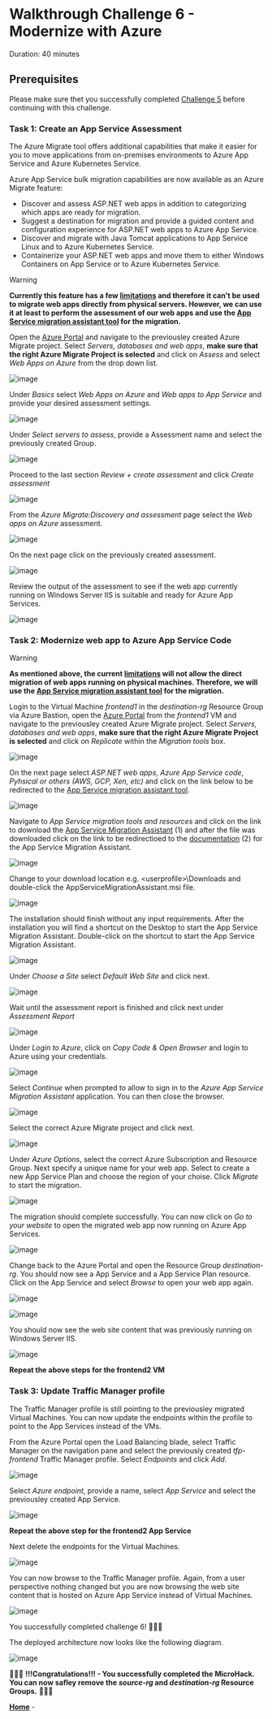 # Walkthrough Challenge 6 - Modernize with Azure

Duration: 40 minutes

## Prerequisites

Please make sure thet you successfully completed [Challenge 5](../challenge-5/solution.md) before continuing with this challenge.

### **Task 1: Create an App Service Assessment**

The Azure Migrate tool offers additional capabilities that make it easier for you to move applications from on-premises environments to Azure App Service and Azure Kubernetes Service.

Azure App Service bulk migration capabilities are now available as an Azure Migrate feature:

* Discover and assess ASP.NET web apps in addition to categorizing which apps are ready for migration.
* Suggest a destination for migration and provide a guided content and configuration experience for ASP.NET web apps to Azure App Service.
* Discover and migrate with Java Tomcat applications to App Service Linux and to Azure Kubernetes Service.
* Containerize your ASP.NET web apps and move them to either Windows Containers on App Service or to Azure Kubernetes Service.

> [!WARNING]
> **Currently this feature has a few [limitations](https://learn.microsoft.com/en-us/azure/migrate/concepts-migration-webapps#limitations) and therefore it can't be used to migrate web apps directly from physical servers. However, we can use it at least to perform the assessment of our web apps and use the [App Service migration assistant tool](https://learn.microsoft.com/en-us/azure/app-service/app-service-asp-net-migration) for the migration.**


Open the [Azure Portal](https://portal.azure.com) and navigate to the previousley created Azure Migrate project. Select *Servers, databases and web apps*, **make sure that the right Azure Migrate Project is selected** and click on *Assess* and select *Web Apps on Azure* from the drop down list.

![image](./img/appservice1.png)

Under *Basics* select *Web Apps on Azure* and *Web apps to App Service* and provide your desired assessment settings.

![image](./img/appservice2.png)

Under *Select servers to assess*, provide a Assessment name and select the previously created Group.

![image](./img/appservice3.png)

Proceed to the last section *Review + create assessment* and click *Create assessment*

![image](./img/appservice4.png)

From the *Azure Migrate:Discovery and assessment* page select the *Web apps on Azure* assessment.

![image](./img/appservice5.png)

On the next page click on the previously created assessment.

![image](./img/appservice6.png)

Review the output of the assessment to see if the web app currently running on Windows Server IIS is suitable and ready for Azure App Services.

![image](./img/appservice7.png)

### **Task 2: Modernize web app to Azure App Service Code**

> [!WARNING]
> **As mentioned above, the current [limitations](https://learn.microsoft.com/en-us/azure/migrate/concepts-migration-webapps#limitations) will not allow the direct migration of web apps running on physical machines. Therefore, we will use the [App Service migration assistant tool](https://learn.microsoft.com/en-us/azure/app-service/app-service-asp-net-migration) for the migration.**


Login to the Virtual Machine *frontend1* in the *destination-rg* Resource Group via Azure Bastion, open the [Azure Portal](https://portal.azure.com) from the *frontend1* VM and navigate to the previousley created Azure Migrate project. Select *Servers, databases and web apps*, **make sure that the right Azure Migrate Project is selected** and click on *Replicate* within the *Migration tools* box.

![image](./img/modernize1.png)

On the next page select *ASP.NET web apps*, *Azure App Service code*, *Pyhsical or others (AWS, GCP, Xen, etc)* and click on the link below to be redirected to the [App Service migration assistant tool](https://learn.microsoft.com/en-us/azure/app-service/app-service-asp-net-migration).

![image](./img/modernize2.png)

Navigate to *App Service migration tools and resources* and click on the link to download the [App Service Migration Assistant](https://appmigration.microsoft.com/api/download/windows/AppServiceMigrationAssistant.msi) (1) and after the file was downloaded click on the link to be redirectioed to the [documentation](https://github.com/Azure/App-Service-Migration-Assistant/wiki/PowerShell-Scripts) (2) for the App Service Migration Assistant.

![image](./img/modernize3.png)

Change to your download location e.g. \<userprofile\>\\Downloads and double-click the AppServiceMigrationAssistant.msi file.

![image](./img/modernize4.png)

The installation should finish without any input requirements. After the installation you will find a shortcut on the Desktop to start the App Service Migration Assistant. Double-click on the shortcut to start the App Service Migration Assistant.

![image](./img/modernize5.png)

Under *Choose a Site* select *Default Web Site* and click next.

![image](./img/modernize6.png)

Wait until the assessment report is finished and click next under *Assessment Report*

![image](./img/modernize7.png)

Under *Login to Azure*, click on *Copy Code & Open Browser* and login to Azure using your credentials.

![image](./img/modernize8.png)

Select *Continue* when prompted to allow to sign in to the *Azure App Service Migration Assistant* application. You can then close the browser.

![image](./img/modernize9.png)

Select the correct Azure Migrate project and click next.

![image](./img/modernize10.png)

Under *Azure Options*, select the correct Azure Subscription and Resource Group. Next specify a unique name for your web app. Select to create a new App Service Plan and choose the region of your choise. Click *Migrate* to start the migration.

![image](./img/modernize11.png)

The migration should complete successfully. You can now click on *Go to your website* to open the migrated web app now running on Azure App Services.

![image](./img/modernize12.png)

Change back to the Azure Portal and open the Resource Group *destination-rg*. You should now see a App Service and a App Service Plan resource. Click on the App Service and select *Browse* to open your web app again.

![image](./img/modernize13.png)

![image](./img/modernize13-1.png)

You should now see the web site content that was previously running on Windows Server IIS.

![image](./img/modernize14.png)

**Repeat the above steps for the frontend2 VM**

### **Task 3: Update Traffic Manager profile**

The Traffic Manager profile is still pointing to the previousley migrated Virtual Machines. You can now update the endpoints within the profile to point to the App Services instead of the VMs.

From the Azure Portal open the Load Balancing blade, select Traffic Manager on the navigation pane and select the previously created *tfp-frontend* Traffic Manager profile. Select *Endpoints* and click *Add*.

![image](./img/tfupdate1.png)

Select *Azure endpoint*, provide a name, select *App Service* and select the previousley created App Service.

![image](./img/tfupdate2.png)

**Repeat the above step for the frontend2 App Service**

Next delete the endpoints for the Virtual Machines.

![image](./img/tfupdate3.png)

You can now browse to the Traffic Manager profile. Again, from a user perspective nothing changed but you are now browsing the web site content that is hosted on Azure App Service instead of Virtual Machines.

![image](./img/tfupdate4.png)

You successfully completed challenge 6! 🚀🚀🚀

The deployed architecture now looks like the following diagram.

![image](./img/Challenge-6.jpg)


🚀🚀🚀 **!!!Congratulations!!! - You successfully completed the MicroHack. You can now safley remove the *source-rg* and *destination-rg* Resource Groups.** 🚀🚀🚀


 **[Home](../../Readme.md)** -